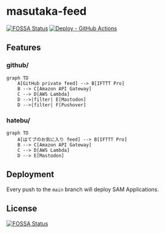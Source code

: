 # masutaka-feed

[![FOSSA Status](https://app.fossa.com/api/projects/git%2Bgithub.com%2Fmasutaka%2Fmasutaka-feed.svg?type=shield)][fossa]
[![Deploy - GitHub Actions](https://github.com/masutaka/masutaka-feed/actions/workflows/deploy.yml/badge.svg?branch=main)][deploy]

[fossa]: https://app.fossa.com/projects/git%2Bgithub.com%2Fmasutaka%2Fmasutaka-feed?ref=badge_shield
[deploy]: https://github.com/masutaka/masutaka-feed/actions/workflows/deploy.yml?query=branch%3Amain

## Features

### github/

```mermaid
graph TD
    A[GitHub private feed] --> B[IFTTT Pro]
    B --> C[Amazon API Gateway]
    C --> D[AWS Lambda]
    D -->|filter| E[Mastodon]
    D -->|filter| F[Pushover]
```

### hatebu/

```mermaid
graph TD
    A[はてブのお気に入り feed] --> B[IFTTT Pro]
    B --> C[Amazon API Gateway]
    C --> D[AWS Lambda]
    D --> E[Mastodon]
```

## Deployment

Every push to the `main` branch will deploy SAM Applications.

## License

[![FOSSA Status](https://app.fossa.com/api/projects/git%2Bgithub.com%2Fmasutaka%2Fmasutaka-feed.svg?type=large)](https://app.fossa.com/projects/git%2Bgithub.com%2Fmasutaka%2Fmasutaka-feed?ref=badge_large)
